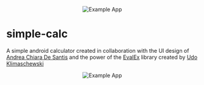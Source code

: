 <p align="center">
  <img src="https://raw.githubusercontent.com/zurche/simple-calc/master/img/device-2016-06-14-085043.png" alt="Example App"/>
</p>

# simple-calc
A simple android calculator created in collaboration with the UI design of [Andrea Chiara De Santis](https://www.behance.net/andydesa) and the power of the [EvalEx](https://github.com/uklimaschewski/EvalEx) library created by [Udo Klimaschewski](https://github.com/uklimaschewski)

<p align="center">
  <img src="https://raw.githubusercontent.com/zurche/simple-calc/master/img/example.gif" alt="Example App"/>
</p>
